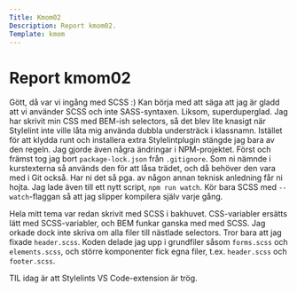 ```yaml
---
Title: Kmom02
Description: Report kmom02.
Template: kmom
---
```


Report kmom02
==========================

Gött, då var vi ingång med SCSS :) Kan börja med att säga att jag är gladd att
vi använder SCSS och inte SASS-syntaxen. Liksom, superduperglad. Jag har skrivit
min CSS med BEM-ish selectors, så det blev lite knasigt när Stylelint inte ville
låta mig använda dubbla understräck i klassnamn. Istället för att klydda runt
och installera extra Stylelintplugin stängde jag bara av den regeln. Jag gjorde
även några ändringar i NPM-projektet. Först och främst tog jag bort
`package-lock.json` från `.gitignore`. Som ni nämnde i kurstexterna så används
den för att låsa trädet, och då behöver den vara med i Git också. Har ni det så
pga. av någon annan teknisk anledning får ni hojta. Jag lade även till ett nytt
script, `npm run watch`. Kör bara SCSS med `--watch`-flaggan så att jag slipper
kompilera själv varje gång.

Hela mitt tema var redan skrivit med SCSS i bakhuvet. CSS-variabler ersätts lätt
med SCSS-variabler, och BEM funkar ganska med med SCSS. Jag orkade dock inte
skriva om alla filer till nästlade selectors. Tror bara att jag fixade
`header.scss`. Koden delade jag upp i grundfiler såsom `forms.scss` och
`elements.scss`, och större komponenter fick egna filer, t.ex. `header.scss` och
`footer.scss`.

TIL idag är att Stylelints VS Code-extension är trög.
